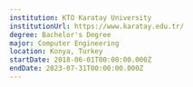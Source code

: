 ```yaml
---
institution: KTO Karatay University
institutionUrl: https://www.karatay.edu.tr/
degree: Bachelor's Degree
major: Computer Engineering
location: Konya, Turkey
startDate: 2018-06-01T00:00:00.000Z
endDate: 2023-07-31T00:00:00.000Z
---
```

